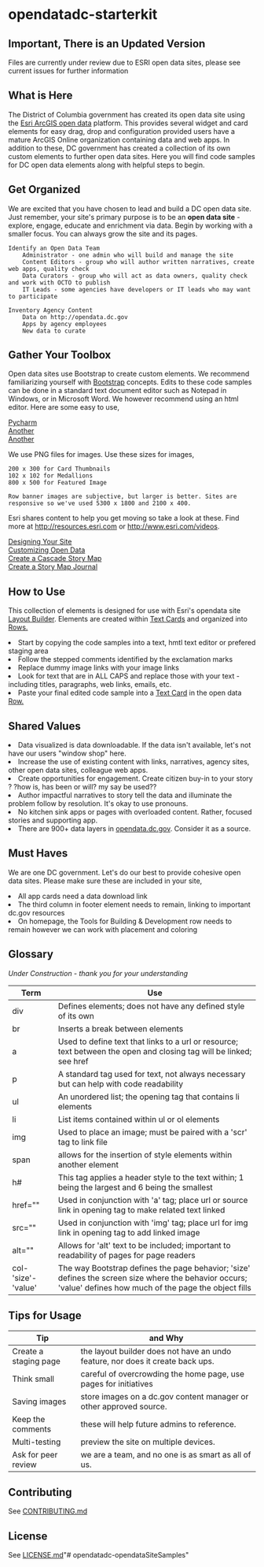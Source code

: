 # opendatadc-starterkit

<b>Important, There is an Updated Version</b>
----------
Files are currently under review due to ESRI open data sites, please see current issues for further information


What is Here
----------
The District of Columbia government has created its open data site using the <a href="http://doc.arcgis.com/en/hub/sites/design-the-layout-of-your-open-data-site.htm">Esri ArcGIS open data</a> platform. This provides several widget and card elements for easy drag, drop and configuration provided users have a mature ArcGIS Online organization containing data and web apps. In addition to these, DC government has created a collection of its own custom elements to further open data sites. Here you will find code samples for DC open data elements along with helpful steps to begin.


Get Organized
----------
We are excited that you have chosen to lead and build a DC open data site. Just remember, your site's primary purpose is to be an <b>open data site</b> - explore, engage, educate and enrichment via data. Begin by working with a smaller focus. You can always grow the site and its pages.

    Identify an Open Data Team
        Administrator - one admin who will build and manage the site
        Content Editors - group who will author written narratives, create web apps, quality check
        Data Curators - group who will act as data owners, quality check and work with OCTO to publish
        IT Leads - some agencies have developers or IT leads who may want to participate

    Inventory Agency Content
        Data on http://opendata.dc.gov
        Apps by agency employees
        New data to curate


Gather Your Toolbox
----------
Open data sites use Bootstrap to create custom elements. We recommend familiarizing yourself with <a href="https://www.w3schools.com/bootstrap/default.asp">Bootstrap</a> concepts. Edits to these code samples can be done in a standard text document editor such as Notepad in Windows, or in Microsoft Word. We however recommend using an html editor. Here are some easy to use,

   <a href="https://www.jetbrains.com/pycharm/">Pycharm</a> <br>
   <a href="https://www.jetbrains.com/pycharm/">Another</a> <br>
   <a href="https://www.jetbrains.com/pycharm/">Another</a>

We use PNG files for images. Use these sizes for images,

    200 x 300 for Card Thumbnails
    102 x 102 for Medallions
    800 x 500 for Featured Image

    Row banner images are subjective, but larger is better. Sites are responsive so we've used 5300 x 1800 and 2100 x 400.

Esri shares content to help you get moving so take a look at these. Find more at http://resources.esri.com or http://www.esri.com/videos.

<a href="http://doc.arcgis.com/en/hub/sites/design-the-layout-of-your-open-data-site.htm">Designing Your Site</a><br>
<a href="http://www.esri.com/videos/watch?videoid=EBwNntOx0n0&channelid=UC_yE3TatdZKAXvt_TzGJ6mw&title=customizing-open-data">Customizing Open Data</a><br>
<a href="https://www.arcgis.com/home/item.html?id=f99fb5f7c91f4424b6ae1ca90678f58a">Create a Cascade Story Map</a><br>
<a href="https://www.arcgis.com/home/item.html?id=da029c7670514be1b5a10b60825cd8da">Create a Story Map Journal</a>


How to Use
----------
This collection of elements is designed for use with Esri's opendata site <a href="http://doc.arcgis.com/en/hub/sites/design-the-layout-of-your-open-data-site.htm">Layout Builder</a>. Elements are created within <a href="http://doc.arcgis.com/en/hub/sites/design-the-layout-of-your-open-data-site.htm#ESRI_SECTION1_943AEBF0EEA74B60BEE4AEF1EF8FFC58">Text Cards</A> and organized into <a href="http://doc.arcgis.com/en/hub/sites/design-the-layout-of-your-open-data-site.htm#ESRI_SECTION1_11FF2ACF716C4DB4BC9D9C7CEF7A5DC0">Rows.</a>

<li> Start by copying the code samples into a text, hmtl text editor or prefered staging area</li>

<li> Follow the stepped comments identified by the exclamation marks</li>

<li> Replace dummy image links with your image links

<li> Look for text that are in ALL CAPS and replace those with your text - including titles, paragraphs, web links, emails, etc.</li>

<li> Paste your final edited code sample into a <a href="http://doc.arcgis.com/en/hub/sites/design-the-layout-of-your-open-data-site.htm#ESRI_SECTION1_943AEBF0EEA74B60BEE4AEF1EF8FFC58">Text Card</a> in the open data <a href="http://doc.arcgis.com/en/hub/sites/design-the-layout-of-your-open-data-site.htm#ESRI_SECTION1_11FF2ACF716C4DB4BC9D9C7CEF7A5DC0">Row.</a></li>


Shared Values
----------

<li> Data visualized is data downloadable. If the data isn't available, let's not have our users "window shop" here.</li>
<li> Increase the use of existing content with links, narratives, agency sites, other open data sites, colleague web apps.</li>
<li> Create opportunities for engagement. Create citizen buy-in to your story ? ?how is, has been or will? my say be used??</li>
<li> Author impactful narratives to story tell the data and illuminate the problem follow by resolution. It's okay to use pronouns.</li>
<li> No kitchen sink apps or pages with overloaded content. Rather, focused stories and supporting app.
<li> There are 900+ data layers in <a href="http://opendata.dc.gov">opendata.dc.gov</a>. Consider it as a source.</li>


Must Haves
----------
We are one DC government. Let's do our best to provide cohesive open data sites. Please make sure these are included in your site,

<li> All app cards need a data download link</li>
<li> The third column in footer element needs to remain, linking to important dc.gov resources</li>
<li> On homepage, the Tools for Building & Development row needs to remain however we can work with placement and coloring</li>


Glossary
----------
*Under Construction - thank you for your understanding*

 Term | Use
---|---
div| Defines elements; does not have any defined style of its own
br| Inserts a break between elements
a| Used to define text that links to a url or resource; text between the open and closing tag will be linked; see href
p| A standard tag used for text, not always necessary but can help with code readability
ul| An unordered list; the opening tag that contains li elements
li| List items contained within ul or ol elements
img| Used to place an image; must be paired with a 'scr' tag to link file
span| allows for the insertion of style elements within another element
h#| This tag applies a header style to the text within; 1 being the largest and 6 being the smallest
href=""| Used in conjunction with 'a' tag; place url or source link in opening tag to make related text linked
src=""| Used in conjunction with 'img' tag; place url for img link in opening tag to add linked image
alt=""| Allows for 'alt' text to be included; important to readability of pages for page readers
col-'size'-'value'|The way Bootstrap defines the page behavior; 'size' defines the screen size where the behavior occurs; 'value' defines how much of the page the object fills

Tips for Usage
----------

Tip | and Why
---|---
Create a staging page| the layout builder does not have an undo feature, nor does it create back ups.
Think small| careful of overcrowding the home page, use pages for initiatives
Saving images| store images on a dc.gov content manager or other approved source.
Keep the comments| these will help future admins to reference.
Multi-testing| preview the site on multiple devices.
Ask for peer review| we are a team, and no one is as smart as all of us.

Contributing
------------
See [CONTRIBUTING.md](../master/CONTRIBUTING.md)

License
----------
See [LICENSE.md](../master/LICENSE.md)"# opendatadc-opendataSiteSamples" 
